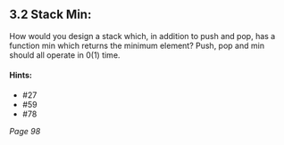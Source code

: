 ## 3.2 Stack Min:
How would you design a stack which, in addition to push and pop, has a function min
which returns the minimum element? Push, pop and min should all operate in 0(1) time.
#### Hints:
- #27
- #59
- #78

_Page 98_